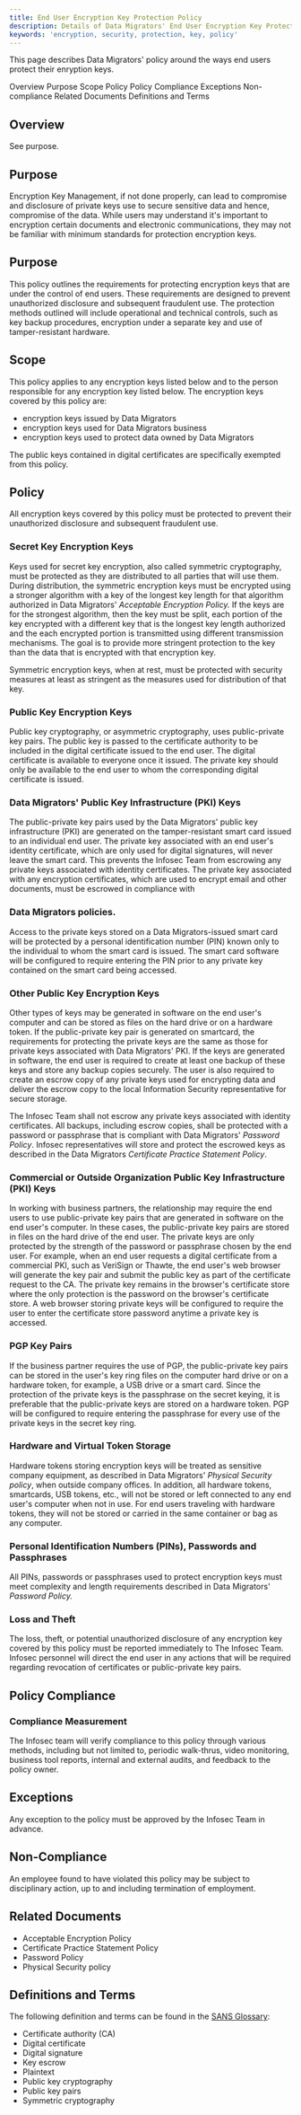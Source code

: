 ```yaml
---
title: End User Encryption Key Protection Policy
description: Details of Data Migrators' End User Encryption Key Protection Policy
keywords: 'encryption, security, protection, key, policy'
---
```


<PageDescription>

This page describes Data Migrators' policy around the ways end users protect their enryption keys.

</PageDescription>

<AnchorLinks>
  <AnchorLink>Overview</AnchorLink>
  <AnchorLink>Purpose</AnchorLink>
  <AnchorLink>Scope</AnchorLink>
  <AnchorLink>Policy</AnchorLink>
  <AnchorLink>Policy Compliance</AnchorLink>
  <AnchorLink>Exceptions</AnchorLink>
  <AnchorLink>Non-compliance</AnchorLink>
  <AnchorLink>Related Documents</AnchorLink>
  <AnchorLink>Definitions and Terms</AnchorLink>
</AnchorLinks>

## Overview

See purpose.

## Purpose

Encryption Key Management, if not done properly, can lead to compromise
and disclosure of private keys use to secure sensitive data and hence,
compromise of the data. While users may understand it's important to
encryption certain documents and electronic communications, they may not
be familiar with minimum standards for protection encryption keys.

## Purpose

This policy outlines the requirements for protecting encryption keys
that are under the control of end users. These requirements are designed
to prevent unauthorized disclosure and subsequent fraudulent use. The
protection methods outlined will include operational and technical
controls, such as key backup procedures, encryption under a separate key
and use of tamper-resistant hardware.

## Scope

This policy applies to any encryption keys listed below and to the
person responsible for any encryption key listed below. The encryption
keys covered by this policy are:

-   encryption keys issued by Data Migrators
-   encryption keys used for Data Migrators business
-   encryption keys used to protect data owned by Data Migrators

The public keys contained in digital certificates are specifically
exempted from this policy.

## Policy

All encryption keys covered by this policy must be protected to prevent
their unauthorized disclosure and subsequent fraudulent use.

### Secret Key Encryption Keys

Keys used for secret key encryption, also called symmetric cryptography,
must be protected as they are distributed to all parties that will use
them. During distribution, the symmetric encryption keys must be
encrypted using a stronger algorithm with a key of the longest key
length for that algorithm authorized in Data Migrators' *Acceptable
Encryption Policy.* If the keys are for the strongest algorithm, then
the key must be split, each portion of the key encrypted with a
different key that is the longest key length authorized and the each
encrypted portion is transmitted using different transmission
mechanisms. The goal is to provide more stringent protection to the key
than the data that is encrypted with that encryption key.

Symmetric encryption keys, when at rest, must be protected with security
measures at least as stringent as the measures used for distribution of
that key.

### Public Key Encryption Keys

Public key cryptography, or asymmetric cryptography, uses public-private
key pairs. The public key is passed to the certificate authority to be
included in the digital certificate issued to the end user. The digital
certificate is available to everyone once it issued. The private key
should only be available to the end user to whom the corresponding
digital certificate is issued.

### Data Migrators' Public Key Infrastructure (PKI) Keys

The public-private key pairs used by the Data Migrators' public key
infrastructure (PKI) are generated on the tamper-resistant smart card
issued to an individual end user. The private key associated with an end
user's identity certificate, which are only used for digital signatures,
will never leave the smart card. This prevents the Infosec Team from
escrowing any private keys associated with identity certificates. The
private key associated with any encryption certificates, which are used
to encrypt email and other documents, must be escrowed in compliance
with

### Data Migrators policies.

Access to the private keys stored on a Data Migrators-issued smart card
will be protected by a personal identification number (PIN) known only
to the individual to whom the smart card is issued. The smart card
software will be configured to require entering the PIN prior to any
private key contained on the smart card being accessed.

### Other Public Key Encryption Keys

Other types of keys may be generated in software on the end user's
computer and can be stored as files on the hard drive or on a hardware
token. If the public-private key pair is generated on smartcard, the
requirements for protecting the private keys are the same as those for
private keys associated with Data Migrators' PKI. If the keys are
generated in software, the end user is required to create at least one
backup of these keys and store any backup copies securely. The user is
also required to create an escrow copy of any private keys used for
encrypting data and deliver the escrow copy to the local Information
Security representative for secure storage.

The Infosec Team shall not escrow any private keys associated with
identity certificates. All backups, including escrow copies, shall be
protected with a password or passphrase that is compliant with Data Migrators'
*Password Policy*. Infosec representatives will store and protect
the escrowed keys as described in the Data Migrators *Certificate
Practice Statement Policy*.

### Commercial or Outside Organization Public Key Infrastructure (PKI) Keys

In working with business partners, the relationship may require the end
users to use public-private key pairs that are generated in software on
the end user's computer. In these cases, the public-private key pairs
are stored in files on the hard drive of the end user. The private keys
are only protected by the strength of the password or passphrase chosen
by the end user. For example, when an end user requests a digital
certificate from a commercial PKI, such as VeriSign or Thawte, the end
user's web browser will generate the key pair and submit the public key
as part of the certificate request to the CA. The private key remains in
the browser's certificate store where the only protection is the
password on the browser's certificate store. A web browser storing
private keys will be configured to require the user to enter the
certificate store password anytime a private key is accessed.

### PGP Key Pairs

If the business partner requires the use of PGP, the public-private key
pairs can be stored in the user's key ring files on the computer hard
drive or on a hardware token, for example, a USB drive or a smart card.
Since the protection of the private keys is the passphrase on the secret
keying, it is preferable that the public-private keys are stored on a
hardware token. PGP will be configured to require entering the
passphrase for every use of the private keys in the secret key ring.

### Hardware and Virtual Token Storage

Hardware tokens storing encryption keys will be treated as sensitive
company equipment, as described in Data Migrators' *Physical Security
policy*, when outside company offices. In addition, all hardware tokens,
smartcards, USB tokens, etc., will not be stored or left connected to
any end user's computer when not in use. For end users traveling with
hardware tokens, they will not be stored or carried in the same
container or bag as any computer.

### Personal Identification Numbers (PINs), Passwords and Passphrases

All PINs, passwords or passphrases used to protect encryption keys must
meet complexity and length requirements described in Data Migrators'
*Password Policy.*

### Loss and Theft

The loss, theft, or potential unauthorized disclosure of any encryption
key covered by this policy must be reported immediately to The Infosec
Team. Infosec personnel will direct the end user in any actions that
will be required regarding revocation of certificates or public-private
key pairs.

## Policy Compliance

### Compliance Measurement

The Infosec team will verify compliance to this policy through various
methods, including but not limited to, periodic walk-thrus, video
monitoring, business tool reports, internal and external audits, and
feedback to the policy owner.

## Exceptions

Any exception to the policy must be approved by the Infosec Team in
advance.

## Non-Compliance

An employee found to have violated this policy may be subject to
disciplinary action, up to and including termination of employment.

## Related Documents

-   Acceptable Encryption Policy
-   Certificate Practice Statement Policy
-   Password Policy
-   Physical Security policy

## Definitions and Terms

The following definition and terms can be found in the [SANS Glossary](https://www.sans.org/security-resources/glossary-of-terms/):

-   Certificate authority (CA)
-   Digital certificate
-   Digital signature
-   Key escrow
-   Plaintext
-   Public key cryptography
-   Public key pairs
-   Symmetric cryptography
